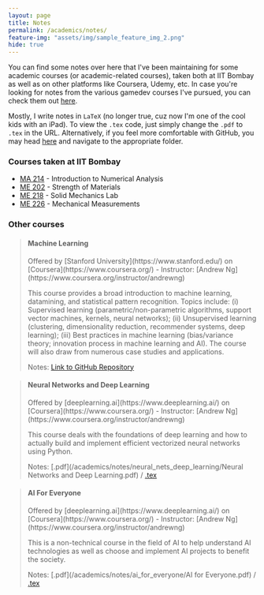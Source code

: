 ```yaml
---
layout: page
title: Notes
permalink: /academics/notes/
feature-img: "assets/img/sample_feature_img_2.png"
hide: true
---
```


You can find some notes over here that I've been maintaining for some academic courses (or academic-related courses), taken both at IIT Bombay as well as on other platforms like Coursera, Udemy, etc. In case you're looking for notes from the various gamedev courses I've pursued, you can check them out [here](/gamedev/courses/).

Mostly, I write notes in `LaTeX` (no longer true, cuz now I'm one of the cool kids with an iPad). To view the `.tex` code, just simply change the `.pdf` to `.tex` in the URL. Alternatively, if you feel more comfortable with GitHub, you may head [here](https://github.com/omprabhu31/omprabhu31.github.io/) and navigate to the appropriate folder.

<h3>Courses taken at IIT Bombay</h3>
<ul>
<li><a href="https://omprabhu31.github.io/academics/notes/ma214/">MA 214</a> - Introduction to Numerical Analysis</li>
<li><a href="https://omprabhu31.github.io/academics/notes/me202/">ME 202</a> - Strength of Materials</li>
<li><a href="https://omprabhu31.github.io/academics/notes/me-218/">ME 218</a> - Solid Mechanics Lab</li>
<li><a href="https://omprabhu31.github.io/academics/notes/me-226/">ME 226</a> - Mechanical Measurements</li>
</ul>

<h3>Other courses</h3>

> <h4>Machine Learning</h4>
> Offered by [Stanford University](https://www.stanford.edu/) on [Coursera](https://www.coursera.org/)  -  Instructor: [Andrew Ng](https://www.coursera.org/instructor/andrewng)
>
> This course provides a broad introduction to machine learning, datamining, and statistical pattern recognition. Topics include: (i) Supervised learning (parametric/non-parametric algorithms, support vector machines, kernels, neural networks); (ii) Unsupervised learning (clustering, dimensionality reduction, recommender systems, deep learning); (iii) Best practices in machine learning (bias/variance theory; innovation process in machine learning and AI). The course will also draw from numerous case studies and applications.
>
> Notes: [Link to GitHub Repository](https://github.com/omprabhu31/machine-learning-coursera-stanford)


> <h4>Neural Networks and Deep Learning</h4>
> Offered by [deeplearning.ai](https://www.deeplearning.ai/) on [Coursera](https://www.coursera.org/)  -  Instructor: [Andrew Ng](https://www.coursera.org/instructor/andrewng)
>
> This course deals with the foundations of deep learning and how to actually build and implement efficient vectorized neural networks using Python.
>
> Notes: [.pdf](/academics/notes/neural_nets_deep_learning/Neural Networks and Deep Learning.pdf) / [.tex](https://github.com/omprabhu31/omprabhu31.github.io/blob/master/academics/notes/neural_nets_deep_learning/Neural%20Networks%20and%20Deep%20Learning.tex)

> <h4>AI For Everyone</h4>
> Offered by [deeplearning.ai](https://www.deeplearning.ai/) on [Coursera](https://www.coursera.org/)  -  Instructor: [Andrew Ng](https://www.coursera.org/instructor/andrewng)
>
> This is a non-technical course in the field of AI to help understand AI technologies as well as choose and implement AI projects to benefit the society.
>
> Notes: [.pdf](/academics/notes/ai_for_everyone/AI for Everyone.pdf) / [.tex](https://github.com/omprabhu31/omprabhu31.github.io/blob/master/academics/notes/ai_for_everyone/AI%20for%20Everyone.tex)